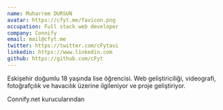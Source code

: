 ```yaml
---
name: Muharrem DURSUN
avatar: https://cfyt.me/favicon.png
occupation: Full stack web developer
company: Connify
email: mail@cfyt.me
twitter: https://twitter.com/cFytavi
linkedin: https://www.linkedin.com
github: https://github.com/cFyt
---
```


Eskişehir doğumlu 18 yaşında lise öğrencisi. Web geliştiriciliği, videografi, fotoğrafçılık ve havacılık üzerine ilgileniyor ve proje geliştiriyor.

Connify.net kurucularından

